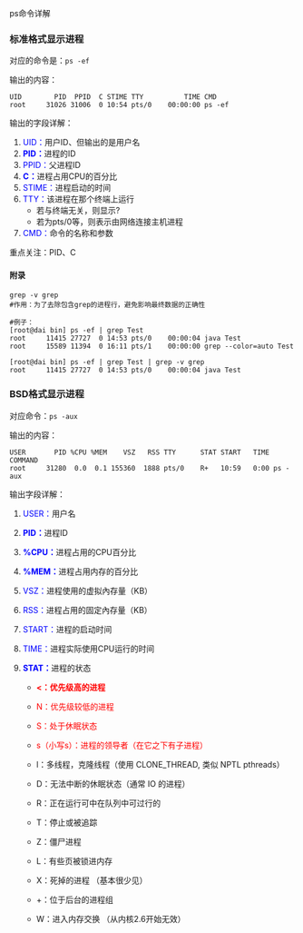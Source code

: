 ps命令详解

### 标准格式显示进程

对应的命令是：`ps -ef`

输出的内容：

```shell
UID        PID  PPID  C STIME TTY          TIME CMD
root     31026 31006  0 10:54 pts/0    00:00:00 ps -ef
```



输出的字段详解：

1. <font color=blue>UID：</font>用户ID、但输出的是用户名 
2. <font color=blue>**PID：**</font>进程的ID
3. <font color=blue>PPID：</font>父进程ID 
4. <font color=blue>**C：**</font>进程占用CPU的百分比
5. <font color=blue>STIME：</font>进程启动的时间 
6. <font color=blue>TTY：</font>该进程在那个终端上运行
   - 若与终端无关，则显示? 
   - 若为pts/0等，则表示由网络连接主机进程
7. <font color=blue>CMD：</font>命令的名称和参数



重点关注：PID、C

#### 附录

```shell
grep -v grep
#作用：为了去除包含grep的进程行，避免影响最终数据的正确性

#例子：
[root@dai bin] ps -ef | grep Test
root     11415 27727  0 14:53 pts/0    00:00:04 java Test
root     15589 11394  0 16:11 pts/1    00:00:00 grep --color=auto Test

[root@dai bin] ps -ef | grep Test | grep -v grep
root     11415 27727  0 14:53 pts/0    00:00:04 java Test
```





### BSD格式显示进程

对应命令：`ps -aux`

输出的内容：

```shell
USER       PID %CPU %MEM    VSZ   RSS TTY      STAT START   TIME COMMAND
root     31280  0.0  0.1 155360  1888 pts/0    R+   10:59   0:00 ps -aux
```



输出字段详解：

1. <font color=blue>USER：</font>用户名

2. <font color=blue>**PID：**</font>进程ID

3. <font color=blue>**%CPU：**</font>进程占用的CPU百分比

4. <font color=blue>**%MEM：**</font>进程占用内存的百分比

5. <font color=blue>VSZ：</font>进程使用的虚拟內存量（KB）

6. <font color=blue>RSS：</font>进程占用的固定內存量（KB）

7. <font color=blue>START：</font>进程的启动时间 

8. <font color=blue>TIME：</font>进程实际使用CPU运行的时间

9. <font color=blue>**STAT：**</font>进程的状态

   - <font color=red>**<：优先级高的进程**</font>
   - <font color=red>N：优先级较低的进程</font>
   - <font color=red>S：处于休眠状态</font>
   - <font color=red>s（小写s）：进程的领导者（在它之下有子进程）</font>
   - l：多线程，克隆线程（使用 CLONE_THREAD, 类似 NPTL pthreads）

   - D：无法中断的休眠状态（通常 IO 的进程）
   - R：正在运行可中在队列中可过行的
   - T：停止或被追踪
   - Z：僵尸进程
   - L：有些页被锁进内存
   - X：死掉的进程 （基本很少见）
   - +：位于后台的进程组
   - W：进入内存交换 （从内核2.6开始无效）